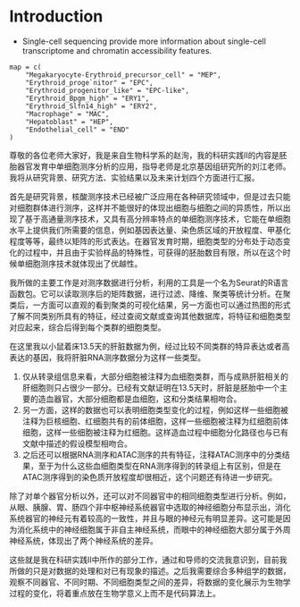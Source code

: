 # Introduction

- Single-cell sequencing provide more information about single-cell transcriptome and chromatin
accessibility features.

```
map = c(
    "Megakaryocyte-Erythroid_precursor_cell" = "MEP",
    "Erythroid_proge`nitor" = "EPC",
    "Erythroid_progenitor_like" = "EPC-like",
    "Erythroid_Bpgm_high" = "ERY1",
    "Erythroid_Slfn14_high" = "ERY2",
    "Macrophage" = "MAC",
    "Hepatoblast" = "HEP",
    "Endothelial_cell" = "END"
)
``` 

尊敬的各位老师大家好，我是来自生物科学系的赵洵，我的科研实践II的内容是胚胎器官发育中单细胞测序分析的应用，指导老师是北京基因组研究所的刘江老师。我将从研究背景、研究方法、实验结果以及未来计划四个方面进行汇报。

首先是研究背景，核酸测序技术已经被广泛应用在各种研究领域中，但是过去只能对细胞群体进行测序，这样并不能很好的体现出细胞与细胞之间的异质性，所以出现了基于高通量测序技术，又具有高分辨率特点的单细胞测序技术，它能在单细胞水平上提供我们所需要的信息，例如基因表达量、染色质区域的开放程度、甲基化程度等等，最终以矩阵的形式表达。在器官发育时期，细胞类型的分布处于动态变化的过程中，并且由于实验样品的特殊性，可获得的胚胎数目有限，所以在这个时候单细胞测序技术就体现出了优越性。

我所做的主要工作是对测序数据进行分析，利用的工具是一个名为Seurat的R语言函数包。它可以读取测序后的矩阵数据，进行过滤、降维、聚类等统计分析。在聚类后，一方面可以直观的看到聚类的可视化结果，另一方面也可以通过热图的形式了解不同类别所具有的特征，经过查阅文献或查询其他数据库，将特征和细胞类型对应起来，综合后得到每个类群的细胞类型。

在这里我以小鼠着床13.5天的肝脏数据为例，经过比较不同类群的特异表达或者高表达的基因，我将肝脏RNA测序数据分为这样一些类型。
1. 仅从转录组信息来看，大部分细胞被注释为血细胞类群，而与成熟肝脏相关的肝细胞则只占很少一部分。已经有文献证明在13.5天时，肝脏是胚胎中一个主要的造血器官，大部分细胞都是血细胞，这和分类结果相吻合。
2. 另一方面，这样的数据也可以表明细胞类型变化的过程，例如这样一些细胞被注释为巨核细胞、红细胞共有的前体细胞，这样一些细胞被注释为红细胞前体细胞，这样一些细胞被注释为红细胞。这样造血过程中细胞分化路径也与已有文献中描述的假设模型相吻合。
3. 之后还可以根据RNA测序和ATAC测序的共有特征，注释ATAC测序中的分类结果，至于为什么这些血细胞类型在RNA测序得到的转录组上有区别，但是在ATAC测序得到的染色质开放程度却很相近，这个问题还有待进一步研究。

除了对单个器官分析以外，还可以对不同器官中的相同细胞类型进行分析。例如，从眼、胰腺、胃、肠四个非中枢神经系统器官中选取的神经细胞分布显示出，消化系统器官的神经元有着较高的一致性，并且与眼的神经元有明显差异。这可能是因为消化系统中的神经细胞属于非自主神经系统，而眼中的神经细胞大部分属于外周神经系统，体现出了两个神经系统的差异。

这些就是我在科研实践II中所作的部分工作，通过和导师的交流我意识到，目前我所做的只是对数据的处理和对已有现象的描述。之后我需要综合多种组学的数据，观察不同器官、不同时期、不同细胞类型之间的差异，将数据的变化展示为生物学过程的变化，将着重点放在生物学意义上而不是代码算法上。
